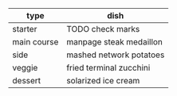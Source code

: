 | type                        | dish                        |
| ----------------------------|-----------------------------|
| starter                     | TODO check marks            |
| main course                 | manpage steak medaillon          |
| side                        | mashed network potatoes |
| veggie                      | fried terminal zucchini |
| dessert                     | solarized ice cream         |
